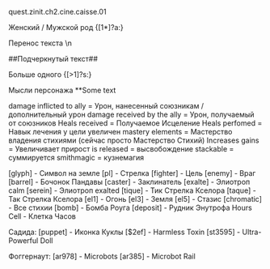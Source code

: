 quest.zinit.ch2.cine.caisse.01

Женский / Мужской род
{[1*]?а:}

Перенос текста
\n

##Подчеркнутый текст##

Больше одного
{[>1]?s:}

Мысли персонажа
**Some text

damage inflicted to ally = Урон, нанесенный союзникам / дополнительный урон
damage received by the ally = Урон, получаемый от союзников
Heals received = Получаемое Исцеление
Heals perfomed = Навык лечения у цели увеличен
mastery elements = Мастерство владения стихиями (сейчас просто Мастерство Стихий)
Increases gains = Увеличивает прирост
is released = высвобождение
stackable = суммируется
smithmagic = кузнемагия

[glyph] - Символ на земле
[pl] - Стрелка
[fighter] - Цель
[enemy] - Враг
[barrel] - Бочонок Пандавы
[caster] - Заклинатель
[exalte] - Элиотроп calm
[serein] - Элиотроп exalted
[tique] - Тик Стрелка Кселора
[taque] - Так Стрелка Кселора
[el1] - Огонь
[el3] - Земля
[el5] - Стазис
[chromatic] - Все стихии
[bomb] - Бомба Роуга
[deposit] - Рудник Энутрофа
Hours Cell - Клетка Часов

Садида:
[puppet] - Иконка Куклы
[$2ef] - Harmless Toxin
[st3595] - Ultra-Powerful Doll

Фоггернаут:
[ar978] - Microbots 
[ar385] - Microbot Rail
